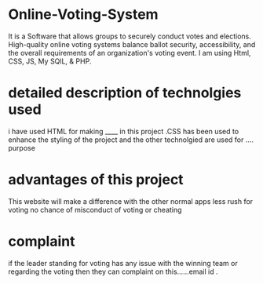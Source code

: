 # Online-Voting-System
It is a Software that allows groups to securely conduct votes and elections. High-quality online voting systems balance ballot security, accessibility, and the overall requirements of an organization's voting event. I am using Html, CSS, JS, My SQlL, &amp; PHP.
# detailed description of technolgies used
i have used HTML for making ____ in this project .CSS has been used to enhance the styling of the project and the other technolgied are used for .... purpose
# advantages of this project 
This website will make a difference with the  other normal apps
less rush for voting
no chance of misconduct of voting or cheating
# complaint
 if the leader standing for voting has any issue with the winning team or regarding the voting then they can complaint on this......email id .
